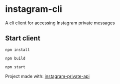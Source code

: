 # instagram-cli

A cli client for accessing Instagram private messages

## Start client
```
npm install
```
```
npm build
```
```
npm start
```

Project made with: [instagram-private-api](https://github.com/dilame/instagram-private-api)